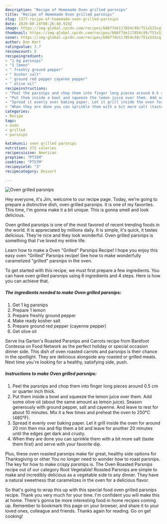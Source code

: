 ```yaml
---
description: "Recipe of Homemade Oven grilled parsnips"
title: "Recipe of Homemade Oven grilled parsnips"
slug: 1377-recipe-of-homemade-oven-grilled-parsnips
date: 2020-08-24T08:26:48.919Z
image: https://img-global.cpcdn.com/recipes/b86f7de117854c99/751x532cq70/oven-grilled-parsnips-recipe-main-photo.jpg
thumbnail: https://img-global.cpcdn.com/recipes/b86f7de117854c99/751x532cq70/oven-grilled-parsnips-recipe-main-photo.jpg
cover: https://img-global.cpcdn.com/recipes/b86f7de117854c99/751x532cq70/oven-grilled-parsnips-recipe-main-photo.jpg
author: Don Hart
ratingvalue: 3.7
reviewcount: 8
recipeingredient:
- "1 kg parsnips"
- "1 lemon"
- " freshly ground pepper"
- " kosher salt"
- " ground red pepper cayenne pepper"
- " olive oil"
recipeinstructions:
- "Peel the parsnips and chop them into finger long pieces around 0.5 cm or quarter inch thick."
- "Put them inside a bowl and squeeze the lemon juice over them. Add some olive oil (about the same amount as lemon juice). Season generously with ground pepper, salt and cayenne. And leave to rest for about 10 minutes. Mix it a few times and preheat the oven to 250°C (480°F)."
- "Spread it evenly over baking paper. Let it grill inside the oven for around 20 min then mix and flip them a bit and leave for another 20 minutes until the edges get dark and crusty."
- "When they are done you can sprinkle them with a bit more salt (taste them first) and serve with your favorite dip."
categories:
- Recipe
tags:
- oven
- grilled
- parsnips

katakunci: oven grilled parsnips 
nutrition: 272 calories
recipecuisine: American
preptime: "PT35M"
cooktime: "PT57M"
recipeyield: "3"
recipecategory: Dessert

---
```



![Oven grilled parsnips](https://img-global.cpcdn.com/recipes/b86f7de117854c99/751x532cq70/oven-grilled-parsnips-recipe-main-photo.jpg)

Hey everyone, it's Jim, welcome to our recipe page. Today, we're going to prepare a distinctive dish, oven grilled parsnips. It is one of my favorites. This time, I'm gonna make it a bit unique. This is gonna smell and look delicious.

Oven grilled parsnips is one of the most favored of recent trending foods in the world. It is appreciated by millions daily. It is simple, it's quick, it tastes delicious. They're nice and they look wonderful. Oven grilled parsnips is something that I've loved my entire life.

Learn how to make a Oven &#34;Grilled&#34; Parsnips Recipe! I hope you enjoy this easy oven &#34;Grilled&#34; Parsnips recipe! See how to make wonderfully caramelized &#34;grilled&#34; parsnips in the oven.


To get started with this recipe, we must first prepare a few ingredients. You can have oven grilled parsnips using 6 ingredients and 4 steps. Here is how you can achieve that.

<!--inarticleads1-->

##### The ingredients needed to make Oven grilled parsnips:

1. Get 1 kg parsnips
1. Prepare 1 lemon
1. Prepare  freshly ground pepper
1. Make ready  kosher salt
1. Prepare  ground red pepper (cayenne pepper)
1. Get  olive oil


Serve Ina Garten&#39;s Roasted Parsnips and Carrots recipe from Barefoot Contessa on Food Network as the perfect holiday or special occasion dinner side. This dish of oven roasted carrots and parsnips is their chance in the spotlight. They are delicious alongside any roasted or grilled meats. Next time you&#39;re looking for a healthy, satisfying side, push. 

<!--inarticleads2-->

##### Instructions to make Oven grilled parsnips:

1. Peel the parsnips and chop them into finger long pieces around 0.5 cm or quarter inch thick.
1. Put them inside a bowl and squeeze the lemon juice over them. Add some olive oil (about the same amount as lemon juice). Season generously with ground pepper, salt and cayenne. And leave to rest for about 10 minutes. Mix it a few times and preheat the oven to 250°C (480°F).
1. Spread it evenly over baking paper. Let it grill inside the oven for around 20 min then mix and flip them a bit and leave for another 20 minutes until the edges get dark and crusty.
1. When they are done you can sprinkle them with a bit more salt (taste them first) and serve with your favorite dip.


Plus, these oven roasted parsnips make for great, healthy side options for Thanksgiving or other You no longer need to wonder how to roast parsnips. The key for how to make crispy parsnips is. The Oven Roasted Parsnips recipe out of our category Root Vegetable! Roasted Parsnips are simple to make and incredibly delicious as a vegetable side to any dinner. They have a natural sweetness that caramelizes in the oven for a delicious flavor. 

So that's going to wrap this up with this special food oven grilled parsnips recipe. Thank you very much for your time. I'm confident you will make this at home. There's gonna be more interesting food in home recipes coming up. Remember to bookmark this page on your browser, and share it to your loved ones, colleague and friends. Thanks again for reading. Go on get cooking!
